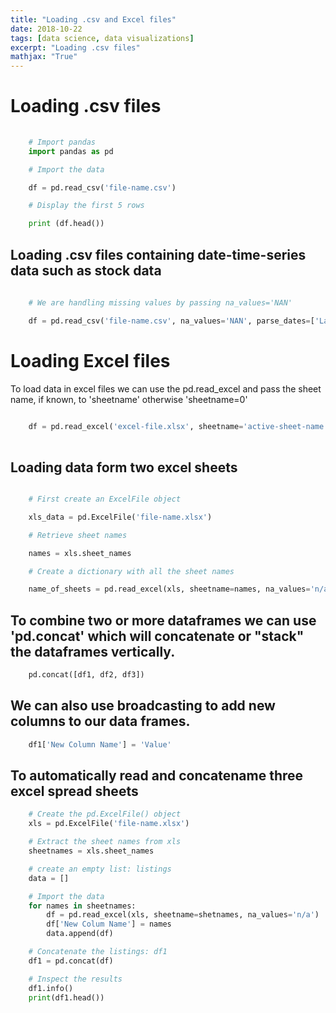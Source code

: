```yaml
---
title: "Loading .csv and Excel files"
date: 2018-10-22
tags: [data science, data visualizations]
excerpt: "Loading .csv files"
mathjax: "True"
---
```



# Loading .csv files

```python
	
	# Import pandas
	import pandas as pd

	# Import the data

	df = pd.read_csv('file-name.csv')

	# Display the first 5 rows

	print (df.head())

```

## Loading .csv files containing date-time-series data such as stock data

```python
	
	# We are handling missing values by passing na_values='NAN'

	df = pd.read_csv('file-name.csv', na_values='NAN', parse_dates=['Last Update'])

```  

# Loading Excel files

To load data in excel files we can use the pd.read_excel and pass the sheet 
name, if known, to 'sheetname' otherwise 'sheetname=0' 

```python
	
	df = pd.read_excel('excel-file.xlsx', sheetname='active-sheet-name', na_values='n/a')
	
```

## Loading data form two excel sheets

```python

	# First create an ExcelFile object

	xls_data = pd.ExcelFile('file-name.xlsx')

	# Retrieve sheet names

	names = xls.sheet_names

	# Create a dictionary with all the sheet names

	name_of_sheets = pd.read_excel(xls, sheetname=names, na_values='n/a')

```

## To combine two or more dataframes we can use 'pd.concat' which will concatenate or "stack" the dataframes vertically.

```python
	pd.concat([df1, df2, df3])
```

## We can also use  **broadcasting** to add new columns to our data frames.

```python
	df1['New Column Name'] = 'Value'

```

## To automatically read and concatename three excel spread sheets

```python
	# Create the pd.ExcelFile() object
	xls = pd.ExcelFile('file-name.xlsx')

	# Extract the sheet names from xls
	sheetnames = xls.sheet_names

	# create an empty list: listings
	data = []

	# Import the data
	for names in sheetnames:
    	df = pd.read_excel(xls, sheetname=shetnames, na_values='n/a')
    	df['New Colum Name'] = names
    	data.append(df)

	# Concatenate the listings: df1
	df1 = pd.concat(df)

	# Inspect the results
	df1.info()
	print(df1.head())
```